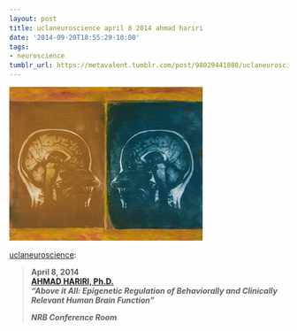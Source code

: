 ```yaml
---
layout: post
title: uclaneuroscience april 8 2014 ahmad hariri
date: '2014-09-20T18:55:29-10:00'
tags:
- neuroscience
tumblr_url: https://metavalent.tumblr.com/post/98029441808/uclaneuroscience-april-8-2014-ahmad-hariri
---
```

 ![](/tumblr_files/tumblr_n3p5hdCeOV1spff85o1_400.jpg)  

[uclaneuroscience](http://uclaneuroscience.tumblr.com/post/82069023571/april-8-2014-ahmad-hariri-ph-d-above-it-all):

> **April 8, 2014  
> [AHMAD HARIRI, Ph.D.](http://www.haririlab.com/home.html)** &nbsp;  
> **_“Above it All: Epigenetic Regulation of Behaviorally and Clinically Relevant Human Brain Function”_**
> 
> **_NRB Conference Room_**

